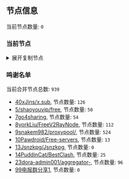 
## 节点信息
当前节点数量: `0`
### 当前节点
<details>
  <summary>展开复制节点</summary>

    

</details>

### 鸣谢名单
当前合并节点总数: `939`
- [40xJins/x.sub](https://github.com/0xJins/x.sub), 节点数量: `126`
- [5/shaoyouvip/free](https://github.com/shaoyouvip/free), 节点数量: `50`
- [7go4sharing](https://github.com/go4sharing), 节点数量: `54`
- [8yorkLiu/FreeV2RayNode](https://github.com/yorkLiu/FreeV2RayNode), 节点数量: `112`
- [9snakem982/proxypool/](https://github.com/snakem982/proxypool/), 节点数量: `524`
- [10Pawdroid/Free-servers](https://github.com/Pawdroid/Free-servers), 节点数量: `13`
- [13Jsnzkpg/Jsnzkpg](https://github.com/Jsnzkpg/Jsnzkpg), 节点数量: `0`
- [14PuddinCat/BestClash](https://github.com/PuddinCat/BestClash), 节点数量: `25`
- [23dora-admin001/aggregator-](https://github.com/dora-admin001/aggregator-), 节点数量: `96`
- [99电报群分享1](https://github.com/cdddbc/getAirport), 节点数量: `0`


